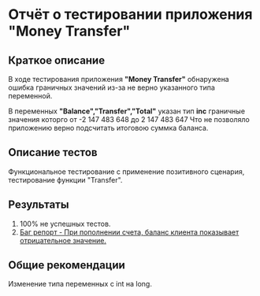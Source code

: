# Отчёт о тестировании приложения "Money Transfer"

## Краткое описание

В ходе тестирования приложения **"Money Transfer"** обнаружена ошибка граничных значений из-за не верно указанного типа переменной.

В переменных **"Balance","Transfer","Total"** указан тип **inc** граничные значения которго от -2 147 483 648 до 2 147 483 647 Что не позволяло приложению верно подсчитать итоговою суммка баланса.

## Описание тестов

Функциональное тестирование с применение позитивного сценария, тестирование функции "Transfer".

## Результаты

1. 100% не успешных тестов.
2. [Баг репорт - При пополнении счета, баланс клиента показывает отрицательное значение.](https://github.com/Zipozz/Money-Transfer/issues/1)

## Общие рекомендации

Изменение типа переменных с int на long.
